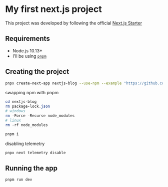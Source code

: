 # My first next.js project

This project was developed by following the official [Next.js Starter](https://nextjs.org/learn)

## Requirements

- Node.js 10.13+
- I'll be using [`pnpm`](https://pnpm.io/)

## Creating the project

```bash
pnpx create-next-app nextjs-blog --use-npm --example "https://github.com/vercel/next-learn/tree/master/basics/learn-starter"
```

swapping npm with pnpm

```ps1
cd nextjs-blog
rm package-lock.json
# windows
rm -Force -Recurse node_modules
# linux
rm -rf node_modules

pnpm i
```

disabling telemetry

```bash
pnpx next telemetry disable
```

## Running the app

```bash
pnpm run dev
```

<!--

You should also update the following files:

- public/images/profile.jpg with your photo (Recommended: 400px width/height).
- const name = '[Your Name]' in components/layout.js with your name.
- <p>[Your Self Introduction]</p> in pages/index.js with your self introduction.
-->
